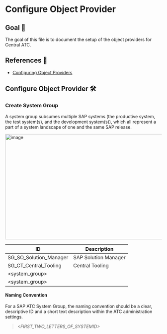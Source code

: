 
# Configure Object Provider

## Goal 🎯

The goal of this file is to document the setup of the object providers for Central ATC.

## References 📝
- [Configuring Object Providers](https://help.sap.com/docs/ABAP_PLATFORM_NEW/ba879a6e2ea04d9bb94c7ccd7cdac446/f0507b09b1a64029a88ff994cae03aac.html?locale=en-US)

## Configure Object Provider 🛠️

### Create System Group
A system group subsumes multiple SAP systems (the productive system, the test system(s), and the development system(s)), which all represent a part of a system landscape of one and the same SAP release.

<img width="1101" height="338" alt="image" src="https://github.com/user-attachments/assets/a9d51828-6fa1-4112-89e8-547f91c1c850" />


| ID      | Description                              |
|---------|------------------------------------------|
| SG_SO_Solution_Manager  | SAP Solution Manager      |
| SG_CT_Central_Tooling | Central Tooling      |
| <system_group> | <description>        |
| <system_group> | <description>        |

#### Naming Convention
For a SAP ATC System Group, the naming convention should be a clear, descriptive ID and a short text description within the ATC administration settings.
> <SG>_<FIRST_TWO_LETTERS_OF_SYSTEMID>_<DESCRIPTION>
